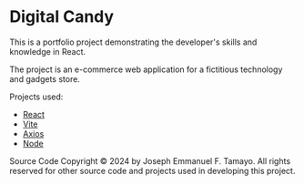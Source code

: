 # Digital Candy

This is a portfolio project demonstrating the developer's skills and knowledge in React.

The project is an e-commerce web application for a fictitious technology and gadgets store.

Projects used:

- [React](https://react.dev/)
- [Vite](https://vitejs.dev/)
- [Axios](https://axios-http.com/)
- [Node](https://nodejs.org/en)

Source Code Copyright © 2024 by Joseph Emmanuel F. Tamayo.
All rights reserved for other source code and projects used in developing this project.
